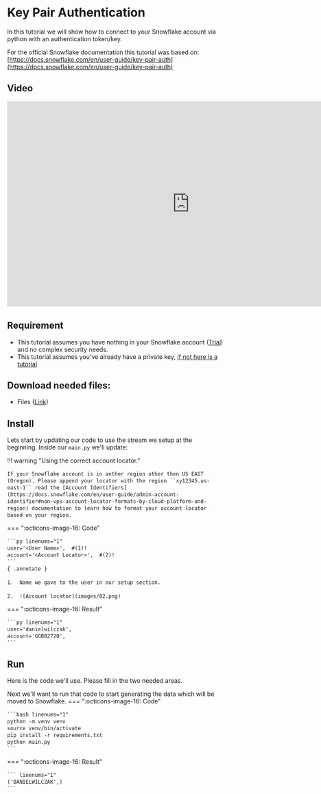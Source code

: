 # Key Pair Authentication
In this tutorial we will show how to connect to your Snowflake account via python with an authentication token/key.

For the official Snowflake documentation this tutorial was based on:
[https://docs.snowflake.com/en/user-guide/key-pair-auth](https://docs.snowflake.com/en/user-guide/key-pair-auth)

## Video
<iframe width="850px" height="478px" src="https://www.youtube.com/embed/WdCLossuS8U?si=06NU0Kv466KnmWu3" title="YouTube video player" frameborder="0" allow="accelerometer; autoplay; clipboard-write; encrypted-media; gyroscope; picture-in-picture; web-share" referrerpolicy="strict-origin-when-cross-origin" allowfullscreen></iframe>

## Requirement
- This tutorial assumes you have nothing in your Snowflake account ([Trial](https://signup.snowflake.com/)) and no complex security needs.
- This tutorial assumes you've already have a private key, [if not here is a tutorial](https://sfc-gh-dwilczak.github.io/configurations/security/key_pair/)


## Download needed files:
- Files ([Link](https://sfc-gh-dwilczak.github.io/configurations/security/python/files/files.zip))                

## Install
Lets start by updating our code to use the stream we setup at the beginning. Inside our ``main.py`` we'll update:

!!! warning "Using the correct account locator."

    If your Snowflake account is in anther region other then US EAST (Oregon). Please append your locator with the region ``xy12345.us-east-1`` read the [Account Identifiers](https://docs.snowflake.com/en/user-guide/admin-account-identifier#non-vps-account-locator-formats-by-cloud-platform-and-region) documentation to learn how to format your account locator based on your region. 

=== ":octicons-image-16: Code"

    ```py linenums="1"
    user='<User Name>',  #(1)! 
    account='<Account Locator>',  #(2)!
    ```
    { .annotate }
    
    1.  Name we gave to the user in our setup section.

    2.  ![Account locator](images/02.png)

=== ":octicons-image-16: Result"

    ```py linenums="1"
    user='danielwilczak',
    account='GGB82720',
    ```

## Run
Here is the code we'll use. Please fill in the two needed areas.

Next we'll want to run that code to start generating the data which will be moved to Snowflake.
=== ":octicons-image-16: Code"

    ```bash linenums="1"
    python -m venv venv 
    source venv/bin/activate
    pip install -r requirements.txt
    python main.py
    ```

=== ":octicons-image-16: Result"

    ``` linenums="1"
    ('DANIELWILCZAK',)
    ```
